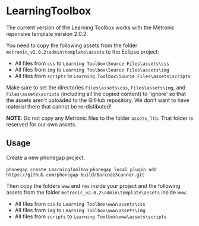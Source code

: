 LearningToolbox
===============

The current version of the Learning Toolbox works with the Metronic reponsive template version 2.0.2.

You need to copy the following assets from the folder ```metronic_v2.0.2\admin\template\assets``` to the Eclipse project:
   - All files from ```css``` to ```Learning Toolbox\Source Files\assets\css```
   - All files from ```img``` to ```Learning Toolbox\Source Files\assets\img```
   - All files from ```scripts``` to ```Learning Toolbox\Source Files\assets\scripts```

Make sure to set the directories ```Files\assets\css```,  ```Files\assets\img```, and ```Files\assets\scripts``` (including all the copied content) to 'ignore' so that the assets aren't uploaded to the 
GitHub repository. We don't want to have material there that cannot be re-distibuted!

**NOTE**: Do not copy any Metronic files to the folder ```assets_ltb```. That folder is reserved for our own assets.

Usage
---------
Create a new phonegap project.

``` phonegap create LearningToolbox ```
``` phonegap local plugin add https://github.com/phonegap-build/BarcodeScanner.git ```

Then copy the folders ``` www ``` and ``` res ``` inside your project and the following assets from the folder  ```metronic_v2.0.2\admin\template\assets``` inside  ``` www ```:
   - All files from ```css``` to ```Learning Toolbox\www\assets\css```
   - All files from ```img``` to ```Learning Toolbox\www\assets\img```
   - All files from ```scripts``` to ```Learning Toolbox\www\assets\scripts```
